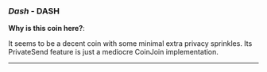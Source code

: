 
### *Dash* - DASH

**Why is this coin here?**: 

It seems to be a decent coin with some minimal extra privacy sprinkles. Its PrivateSend feature is just a mediocre CoinJoin implementation.

---
